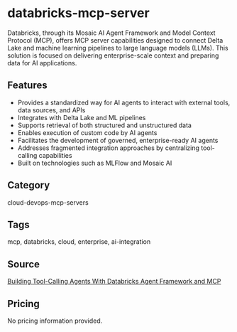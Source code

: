 # databricks-mcp-server

Databricks, through its Mosaic AI Agent Framework and Model Context Protocol (MCP), offers MCP server capabilities designed to connect Delta Lake and machine learning pipelines to large language models (LLMs). This solution is focused on delivering enterprise-scale context and preparing data for AI applications.

## Features
- Provides a standardized way for AI agents to interact with external tools, data sources, and APIs
- Integrates with Delta Lake and ML pipelines
- Supports retrieval of both structured and unstructured data
- Enables execution of custom code by AI agents
- Facilitates the development of governed, enterprise-ready AI agents
- Addresses fragmented integration approaches by centralizing tool-calling capabilities
- Built on technologies such as MLFlow and Mosaic AI

## Category
cloud-devops-mcp-servers

## Tags
mcp, databricks, cloud, enterprise, ai-integration

## Source
[Building Tool-Calling Agents With Databricks Agent Framework and MCP](https://www.databricks.com/dataaisummit/session/building-tool-calling-agents-databricks-agent-framework-and-mcp)

## Pricing
No pricing information provided.
